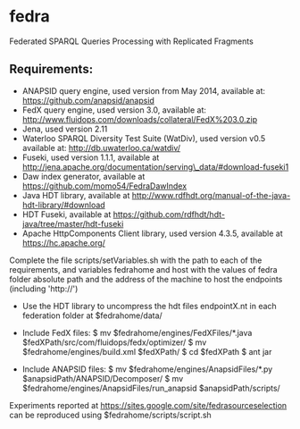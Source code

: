 fedra
=====

Federated SPARQL Queries Processing with Replicated Fragments

Requirements:
------------
* ANAPSID query engine, used version from May 2014, available at: https://github.com/anapsid/anapsid
* FedX query engine, used version 3.0, available at: http://www.fluidops.com/downloads/collateral/FedX%203.0.zip
* Jena, used version 2.11
* Waterloo SPARQL Diversity Test Suite (WatDiv), used version v0.5 available at: http://db.uwaterloo.ca/watdiv/
* Fuseki, used version 1.1.1, available at http://jena.apache.org/documentation/serving\_data/#download-fuseki1
* Daw index generator, available at https://github.com/momo54/FedraDawIndex
* Java HDT library, available at http://www.rdfhdt.org/manual-of-the-java-hdt-library/#download
* HDT Fuseki, available at https://github.com/rdfhdt/hdt-java/tree/master/hdt-fuseki
* Apache HttpComponents Client library, used version 4.3.5, available at https://hc.apache.org/

Complete the file scripts/setVariables.sh with the path to each of the requirements, and variables fedrahome and host with the values of fedra folder absolute path and the address of the machine to host the endpoints (including 'http://')

* Use the HDT library to uncompress the hdt files endpointX.nt in each federation folder at $fedrahome/data/

* Include FedX files:
$ mv $fedrahome/engines/FedXFiles/\*.java $fedXPath/src/com/fluidops/fedx/optimizer/
$ mv $fedrahome/engines/build.xml $fedXPath/
$ cd $fedXPath
$ ant jar

* Include ANAPSID files:
$ mv $fedrahome/engines/AnapsidFiles/\*.py $anapsidPath/ANAPSID/Decomposer/
$ mv $fedrahome/engines/AnapsidFiles/run\_anapsid $anapsidPath/scripts/

Experiments reported at https://sites.google.com/site/fedrasourceselection can be reproduced using $fedrahome/scripts/script.sh

